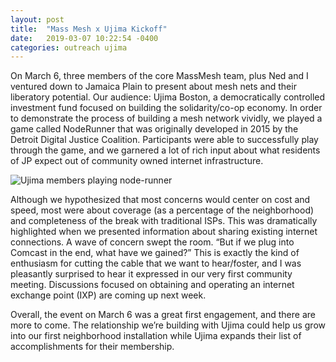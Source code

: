 ```yaml
---
layout: post
title:  "Mass Mesh x Ujima Kickoff"
date:   2019-03-07 10:22:54 -0400
categories: outreach ujima
---
```

On March 6, three members of the core MassMesh team, plus Ned and I ventured down to Jamaica Plain to present about mesh nets and their liberatory potential. Our audience: Ujima Boston, a democratically controlled investment fund focused on building the solidarity/co-op economy. In order to demonstrate the process of building a mesh network vividly, we played a game called NodeRunner that was originally developed in 2015 by the Detroit Digital Justice Coalition. Participants were able to successfully play through the game, and we garnered a lot of rich input about what residents of JP expect out of community owned internet infrastructure.

![Ujima members playing node-runner][ujimamembersnoderunner]

Although we hypothesized that most concerns would center on cost and speed, most were about coverage (as a percentage of the neighborhood) and completeness of the break with traditional ISPs. This was dramatically highlighted when we presented information about sharing existing internet connections. A wave of concern swept the room. “But if we plug into Comcast in the end, what have we gained?” This is exactly the kind of enthusiasm for cutting the cable that we want to hear/foster, and I was pleasantly surprised to hear it expressed in our very first community meeting. Discussions focused on obtaining and operating an internet exchange point (IXP) are coming up next week.

Overall, the event on March 6 was a great first engagement, and there are more to come. The relationship we’re building with Ujima could help us grow into our first neighborhood installation while Ujima expands their list of accomplishments for their membership.

[ujimamembersnoderunner]: /blog/img/NodeRunner3-1024x768.jpg

